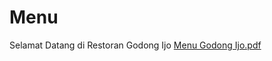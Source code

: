 # Menu
Selamat Datang di Restoran Godong Ijo
[Menu Godong Ijo.pdf](https://github.com/roma-lann/Menu/files/6127181/Menu.Godong.Ijo.pdf)
